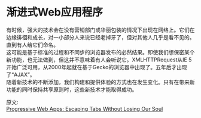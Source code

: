# 渐进式Web应用程序
有时候，强大的技术会在没有营销部门或华丽包装的情况下出现在网络上。它们在边缘徘徊和成长，对一小部分人来说已经老掉牙了，但对其他人几乎是看不见的。直到有人给它们命名。  
这可能是基于标准的过程和不同步的浏览器发布的必然结果。即使我们想保密某个新功能，也无法做到，但这并不意味着有人会听说它。XMLHTTPRequest从IE 5开始广泛可用，从2000年起就在基于Gecko的浏览器中出现了。五年后才出现了“AJAX”。  
随着新技术的不断添加，我们构建和提供体验的方式也在发生变化。只有在带来新功能的同时保持共享原则时，这些新技术才能取得成功。  



原文:  
[Progressive Web Apps: Escaping Tabs Without Losing Our Soul](https://infrequently.org/2015/06/progressive-apps-escaping-tabs-without-losing-our-soul/)
